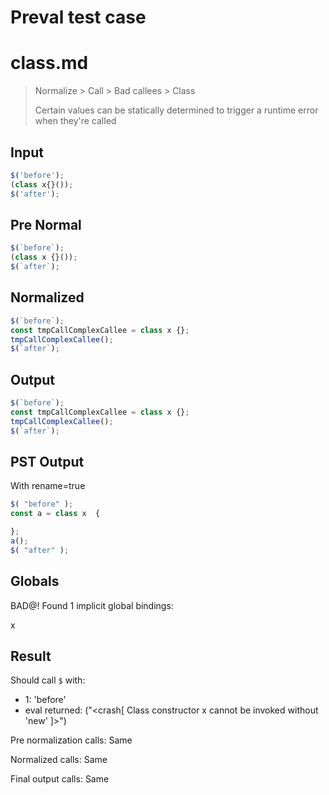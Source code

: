 # Preval test case

# class.md

> Normalize > Call > Bad callees > Class
>
> Certain values can be statically determined to trigger a runtime error when they're called

## Input

`````js filename=intro
$('before');
(class x{}());
$('after');
`````

## Pre Normal


`````js filename=intro
$(`before`);
(class x {}());
$(`after`);
`````

## Normalized


`````js filename=intro
$(`before`);
const tmpCallComplexCallee = class x {};
tmpCallComplexCallee();
$(`after`);
`````

## Output


`````js filename=intro
$(`before`);
const tmpCallComplexCallee = class x {};
tmpCallComplexCallee();
$(`after`);
`````

## PST Output

With rename=true

`````js filename=intro
$( "before" );
const a = class x  {

};
a();
$( "after" );
`````

## Globals

BAD@! Found 1 implicit global bindings:

x

## Result

Should call `$` with:
 - 1: 'before'
 - eval returned: ("<crash[ Class constructor x cannot be invoked without 'new' ]>")

Pre normalization calls: Same

Normalized calls: Same

Final output calls: Same
